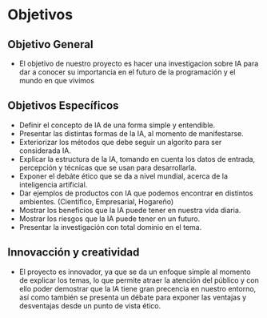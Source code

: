 # Objetivos

## Objetivo General
- El objetivo de nuestro proyecto es hacer una investigacion sobre IA para dar a conocer su importancia en el futuro de la programación y el mundo en que vivimos 
## Objetivos Específicos
- Definir el concepto de IA de una forma simple y entendible.
- Presentar las distintas formas de la IA, al momento de manifestarse.
- Exteriorizar los métodos que debe seguir un algorito para ser considerada IA.
- Explicar la estructura de la IA, tomando en cuenta los datos de entrada, percepción y técnicas que se usan para desarrollarla.
- Exponer el debáte ético que se da a nivel mundial, acerca de la inteligencia artificial.
- Dar ejemplos de productos con IA que podemos encontrar en distintos ambientes. (Científico, Empresarial, Hogareño)
- Mostrar los beneficios que la IA puede tener en nuestra vida diaria.
- Mostrar los riesgos que la IA puede tener en un futuro.
- Presentar la investigación con total dominio en el tema.

## Innovacción y creatividad
- El proyecto es innovador, ya que se da un enfoque simple al momento de explicar los temas, lo que permite atraer la atención del público y con ello poder demostrar que la IA tiene gran precencia en nuestro entorno, así como también se presenta un débate para exponer las ventajas y desventajas desde un punto de vista ético.